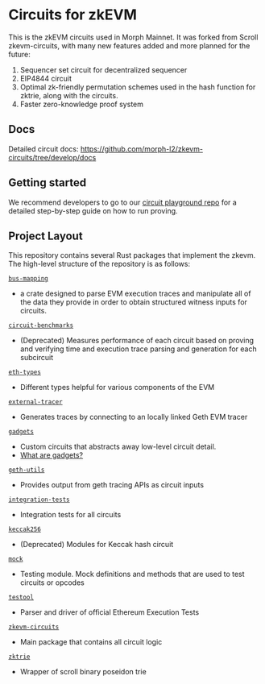 # Circuits for zkEVM

This is the zkEVM circuits used in Morph Mainnet. It was forked from Scroll zkevm-circuits, with many new features added and more planned for the future:

1. Sequencer set circuit for decentralized sequencer
2. EIP4844 circuit
3. Optimal zk-friendly permutation schemes used in the hash function for zktrie, along with the circuits.
4. Faster zero-knowledge proof system

## Docs
 
Detailed circuit docs: <https://github.com/morph-l2/zkevm-circuits/tree/develop/docs>

## Getting started

We recommend developers to go to our [circuit playground repo](https://github.com/morph-l2/morph/tree/main/prover) for a detailed step-by-step guide on how to run proving.

## Project Layout

This repository contains several Rust packages that implement the zkevm. The high-level structure of the repository is as follows:

[`bus-mapping`](https://github.com/morph-l2/zkevm-circuits/tree/develop/bus-mapping)

- a crate designed to parse EVM execution traces and manipulate all of the data they provide in order to obtain structured witness inputs for circuits.

[`circuit-benchmarks`](https://github.com/morph-l2/zkevm-circuits/tree/develop/circuit-benchmarks)

- (Deprecated) Measures performance of each circuit based on proving and verifying time and execution trace parsing and generation for each subcircuit

[`eth-types`](https://github.com/morph-l2/zkevm-circuits/tree/develop/eth-types)

- Different types helpful for various components of the EVM

[`external-tracer`](https://github.com/morph-l2/zkevm-circuits/tree/develop/external-tracer)

- Generates traces by connecting to an locally linked Geth EVM tracer

[`gadgets`](https://github.com/morph-l2/zkevm-circuits/tree/develop/gadgets)

- Custom circuits that abstracts away low-level circuit detail.
- [What are gadgets?](https://zcash.github.io/halo2/concepts/gadgets.html)

[`geth-utils`](https://github.com/morph-l2/zkevm-circuits/tree/develop/geth-utils)

- Provides output from geth tracing APIs as circuit inputs

[`integration-tests`](https://github.com/morph-l2/zkevm-circuits/tree/develop/integration-tests)

- Integration tests for all circuits

[`keccak256`](https://github.com/morph-l2/zkevm-circuits/tree/develop/keccak256)

- (Deprecated) Modules for Keccak hash circuit

[`mock`](https://github.com/morph-l2/zkevm-circuits/tree/develop/mock)

- Testing module. Mock definitions and methods that are used to test circuits or opcodes

[`testool`](https://github.com/morph-l2/zkevm-circuits/tree/develop/testool)

- Parser and driver of official Ethereum Execution Tests

[`zkevm-circuits`](https://github.com/morph-l2/zkevm-circuits/tree/develop/zkevm-circuits/src)

- Main package that contains all circuit logic

[`zktrie`](https://github.com/morph-l2/zkevm-circuits/tree/develop/zktrie)

- Wrapper of scroll binary poseidon trie
